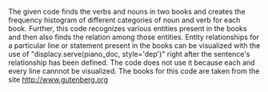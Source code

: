 The given code finds the verbs and nouns in two books and creates the frequency histogram of different categories of noun and verb for each book. Further, this code recognizes various entities present in the books and then also finds the relation among those entities. Entity relationships for a particular line or statement present in the books can be visualized with the use of "displacy.serve(piano_doc, style='dep')" right after the sentence's relationship has been defined. The code does not use it because each and every line cannnot be visualized. The books for this code are taken from the site http://www.gutenberg.org
